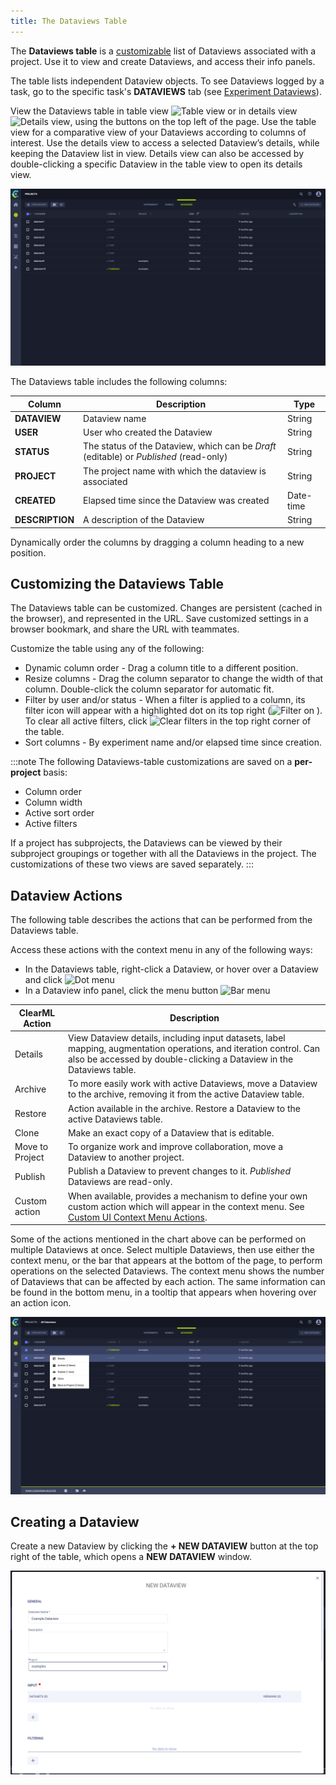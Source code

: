 ```yaml
---
title: The Dataviews Table
---
```


The **Dataviews table** is a [customizable](#customizing-the-dataviews-table) list of Dataviews associated with a project.
Use it to view and create Dataviews, and access their info panels. 

The table lists independent Dataview objects. To see Dataviews logged by a task, go
to the specific task's **DATAVIEWS** tab (see [Experiment Dataviews](webapp_exp_track_visual.md)).

View the Dataviews table in table view <img src="/docs/latest/icons/ico-table-view.svg" alt="Table view" className="icon size-md space-sm" /> 
or in details view <img src="/docs/latest/icons/ico-split-view.svg" alt="Details view" className="icon size-md space-sm" />,
using the buttons on the top left of the page. Use the table view for a comparative view of your Dataviews according to 
columns of interest. Use the details view to access a selected Dataview’s details, while keeping the Dataview list in view.
Details view can also be accessed by double-clicking a specific Dataview in the table view to open its details view. 

![Dataviews table](../../img/hyperdatasets/webapp_dataviews_table.png)

The Dataviews table includes the following columns: 

|Column|Description|Type|
|--|--|--|
|**DATAVIEW** | Dataview name | String|
|**USER** | User who created the Dataview | String|
|**STATUS** | The status of the Dataview, which can be *Draft* (editable) or *Published* (read-only)| String| 
|**PROJECT** | The project name with which the dataview is associated| String|
|**CREATED** | Elapsed time since the Dataview was created| Date-time|
|**DESCRIPTION** | A description of the Dataview | String| 

Dynamically order the columns by dragging a column heading 
to a new position.

## Customizing the Dataviews Table

The Dataviews table can be customized. Changes are persistent (cached in the browser), and represented in the URL. 
Save customized settings in a browser bookmark, and share the URL with teammates.

Customize the table using any of the following:

* Dynamic column order - Drag a column title to a different position.
* Resize columns - Drag the column separator to change the width of that column. Double-click the column separator for automatic fit.
* Filter by user and/or status - When a filter is applied to a column, its filter icon will appear with a highlighted 
  dot on its top right (<img src="/docs/latest/icons/ico-filter-on.svg" alt="Filter on" className="icon size-md" /> ). To 
  clear all active filters, click <img src="/docs/latest/icons/ico-filter-reset.svg" alt="Clear filters" className="icon size-md" />
  in the top right corner of the table.
* Sort columns - By experiment name and/or elapsed time since creation.

:::note
The following Dataviews-table customizations are saved on a **per-project** basis: 
* Column order
* Column width
* Active sort order
* Active filters

If a project has subprojects, the Dataviews can be viewed by their subproject groupings or together with 
all the Dataviews in the project. The customizations of these two views are saved separately. 
:::


## Dataview Actions

The following table describes the actions that can be performed from the Dataviews table. 

Access these actions with the context menu in any of the following ways:
* In the Dataviews table, right-click a Dataview, or hover over a Dataview and click <img src="/docs/latest/icons/ico-dots-v-menu.svg" alt="Dot menu" className="icon size-md space-sm" />
* In a Dataview info panel, click the menu button <img src="/docs/latest/icons/ico-bars-menu.svg" alt="Bar menu" className="icon size-md space-sm" />

| ClearML Action | Description |
|---|---|
| Details | View Dataview details, including input datasets, label mapping, augmentation operations, and iteration control. Can also be accessed by double-clicking a Dataview in the Dataviews table. |
| Archive | To more easily work with active Dataviews, move a Dataview to the archive, removing it from the active Dataview table. | 
| Restore | Action available in the archive. Restore a Dataview to the active Dataviews table. |
| Clone | Make an exact copy of a Dataview that is editable. |
| Move to Project | To organize work and improve collaboration, move a Dataview to another project. |
| Publish |  Publish a Dataview to prevent changes to it. *Published* Dataviews are read-only.|
| Custom action | When available, provides a mechanism to define your own custom action which will appear in the context menu. See [Custom UI Context Menu Actions](../../deploying_clearml/clearml_server_config.md#custom-ui-context-menu-actions).|

Some of the actions mentioned in the chart above can be performed on multiple Dataviews at once.
Select multiple Dataviews, then use either the context menu, or the bar that appears at the bottom of the page, to perform
operations on the selected Dataviews. The context menu shows the number of Dataviews that can be affected by each action. 
The same information can be found in the bottom menu, in a tooltip that appears when hovering over an action icon. 

![Dataviews table batch operations](../../img/hyperdatasets/webapp_dataviews_context_menu.png)

## Creating a Dataview 

Create a new Dataview by clicking the **+ NEW DATAVIEW** button at the top right of the table, which opens a 
**NEW DATAVIEW** window. 

![New Dataview window](../../img/webapp_dataview_new.png)